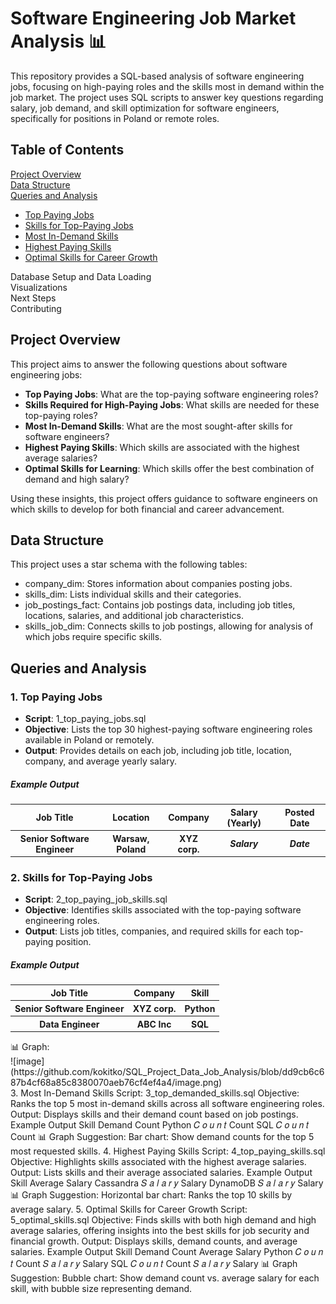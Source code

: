 <h1>Software Engineering Job Market Analysis 📊</h1>

<p>This repository provides a SQL-based analysis of software engineering jobs, focusing on high-paying roles and the skills most in demand within the job market. The project uses SQL scripts to answer key questions regarding salary, job demand, and skill optimization for software engineers, specifically for positions in Poland or remote roles.</p>

<h2>Table of Contents</h2>

<a href="#section1">Project Overview</a> <br />
<a href="#section2">Data Structure</a> <br />
<a href="#section3">Queries and Analysis</a>
<ul>
        <a href="#section4"><li> Top Paying Jobs </li></a>
        <a href="#section5"><li> Skills for Top-Paying Jobs </li></a>
        <a href="#section6"><li> Most In-Demand Skills </li></a>
        <a href="#section7"><li> Highest Paying Skills </li></a>
        <a href="#section8"><li> Optimal Skills for Career Growth </li></a>
</ul>
<a>Database Setup and Data Loading</a> <br />
<a>Visualizations</a> <br />
<a>Next Steps</a> <br />
<a>Contributing</a> <br />
<div class="section 1" id="section1">
<h2>Project Overview</h2>
This project aims to answer the following questions about software engineering jobs:
<ul>
        <li><b>Top Paying Jobs</b>: What are the top-paying software engineering roles?</li>
        <li><b>Skills Required for High-Paying Jobs</b>: What skills are needed for these top-paying roles?</li>
        <li><b>Most In-Demand Skills</b>: What are the most sought-after skills for software engineers?</li>
        <li><b>Highest Paying Skills</b>: Which skills are associated with the highest average salaries?</li>
        <li><b>Optimal Skills for Learning</b>: Which skills offer the best combination of demand and high salary?</li>
</ul>
Using these insights, this project offers guidance to software engineers on which skills to develop for both financial and career advancement.
</div>
<div class="section 2" id="section2">
<h2>Data Structure</h2>
This project uses a star schema with the following tables:
<ul>
        <li>company_dim: Stores information about companies posting jobs.</li>
        <li>skills_dim: Lists individual skills and their categories.</li>
        <li>job_postings_fact: Contains job postings data, including job titles, locations, salaries, and additional job characteristics.</li>
        <li>skills_job_dim: Connects skills to job postings, allowing for analysis of which jobs require specific skills.</li>
</ul>
</div>
<div class="section 3" id="section3">
<h2>Queries and Analysis</h2>
<div class="section 4" id="section4">
<h3>1. Top Paying Jobs</h3>
<ul>
        <li><b>Script</b>: 1_top_paying_jobs.sql</li>
        <li><b>Objective</b>: Lists the top 30 highest-paying software engineering roles available in Poland or remotely.</li>
        <li><b>Output</b>: Provides details on each job, including job title, location, company, and average yearly salary.</li>
</ul>
<h5>Example Output</h5>
<table>
  <tr>
    <th><b>Job Title</b></th>
    <th><b>Location</b></th>
    <th><b>Company</b></th>
    <th><b>Salary (Yearly)</b></th> 
    <th><b>Posted Date</b></th>      
  </tr>
  <tr>
    <th>Senior Software Engineer</th>
    <th>Warsaw, Poland</th>
    <th>XYZ corp.</th>  
    <th><i>Salary</i></th> 
    <th><i>Date</i></th>      
  </tr>      
</table>
</div>
<div class="section 5" id="section5">
<h3>2. Skills for Top-Paying Jobs</h3>
<ul>
        <li><b>Script</b>: 2_top_paying_job_skills.sql</li>
        <li><b>Objective</b>: Identifies skills associated with the top-paying software engineering roles.</li>
        <li><b>Output</b>: Lists job titles, companies, and required skills for each top-paying position.</li>
</ul>
<h5>Example Output</h5>
<table>
  <tr>
    <th><b>Job Title</b></th>
    <th><b>Company</b></th>
    <th><b>Skill</b></th>
  </tr>
  <tr>
    <th>Senior Software Engineer</th>
    <th>XYZ corp.</th>  
    <th>Python</th>
  </tr>      
  <tr>
    <th>Data Engineer</th>
    <th>ABC Inc</th>  
    <th>SQL</th>
  </tr>  
</table>
📊 Graph:
<div class="image-wrapper">
![image](https://github.com/kokitko/SQL_Project_Data_Job_Analysis/blob/dd9cb6c687b4cf68a85c8380070aeb76cf4ef4a4/image.png)
</div>
</div>
3. Most In-Demand Skills
Script: 3_top_demanded_skills.sql
Objective: Ranks the top 5 most in-demand skills across all software engineering roles.
Output: Displays skills and their demand count based on job postings.
Example Output
Skill	Demand Count
Python	
𝐶
𝑜
𝑢
𝑛
𝑡
Count
SQL	
𝐶
𝑜
𝑢
𝑛
𝑡
Count
📊 Graph Suggestion:
Bar chart: Show demand counts for the top 5 most requested skills.
4. Highest Paying Skills
Script: 4_top_paying_skills.sql
Objective: Highlights skills associated with the highest average salaries.
Output: Lists skills and their average associated salaries.
Example Output
Skill	Average Salary
Cassandra	
𝑆
𝑎
𝑙
𝑎
𝑟
𝑦
Salary
DynamoDB	
𝑆
𝑎
𝑙
𝑎
𝑟
𝑦
Salary
📊 Graph Suggestion:
Horizontal bar chart: Ranks the top 10 skills by average salary.
5. Optimal Skills for Career Growth
Script: 5_optimal_skills.sql
Objective: Finds skills with both high demand and high average salaries, offering insights into the best skills for job security and financial growth.
Output: Displays skills, demand counts, and average salaries.
Example Output
Skill	Demand Count	Average Salary
Python	
𝐶
𝑜
𝑢
𝑛
𝑡
Count	
𝑆
𝑎
𝑙
𝑎
𝑟
𝑦
Salary
SQL	
𝐶
𝑜
𝑢
𝑛
𝑡
Count	
𝑆
𝑎
𝑙
𝑎
𝑟
𝑦
Salary
📊 Graph Suggestion:
Bubble chart: Show demand count vs. average salary for each skill, with bubble size representing demand.
</div>
